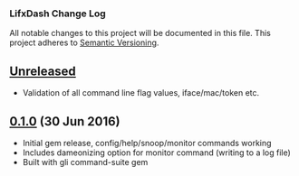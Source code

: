 ### LifxDash Change Log

All notable changes to this project will be documented in this file. This
project adheres to [Semantic Versioning][Semver].

## [Unreleased]

  * Validation of all command line flag values, iface/mac/token etc.

## [0.1.0][] (30 Jun 2016)
  * Initial gem release, config/help/snoop/monitor commands working
  * Includes dameonizing option for monitor command (writing to a log file)
  * Built with gli command-suite gem

[Unreleased]: https://github.com/matthutchinson/lifx_dash/compare/v0.1.0...HEAD
[0.1.0]: https://github.com/matthutchinson/lifx_dash/releases/tag/v0.1.0
[Semver]: http://semver.org
